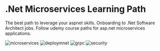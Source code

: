 # .Net Microservices Learning Path
The best path to leverage your aspnet skills. Onboarding to .Net Software Architect jobs. Follow udemy course paths for asp.net microservices applications.

![microservices](https://user-images.githubusercontent.com/1147445/110911363-a7f6de80-8323-11eb-8ea6-3ce79e6fe5aa.png)
![deploymnet](https://user-images.githubusercontent.com/1147445/110911374-aa593880-8323-11eb-9f9a-11a1c7ddcc5e.png)
![grpc](https://user-images.githubusercontent.com/1147445/110911382-acbb9280-8323-11eb-99d9-ece48017875f.png)
![security](https://user-images.githubusercontent.com/1147445/110911388-adecbf80-8323-11eb-8c13-91d3c75196da.png)
